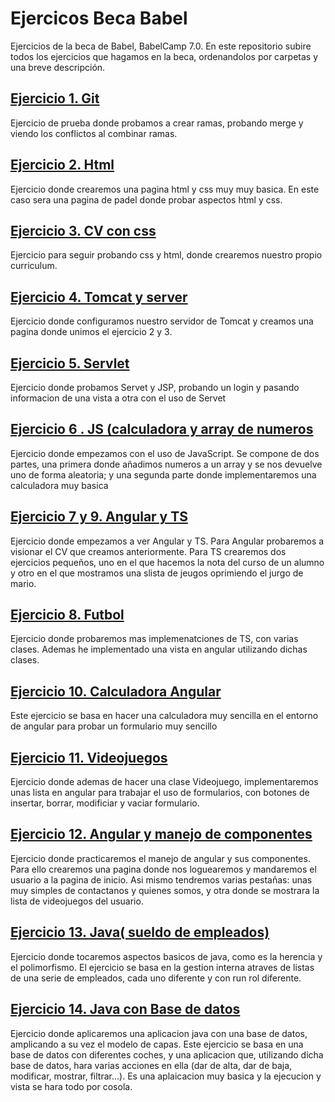 # Ejercicos Beca Babel


Ejercicios de la beca de Babel, BabelCamp 7.0.
En este repositorio subire todos los ejercicios que hagamos en la beca, ordenandolos por carpetas y una breve descripción.

## [Ejercicio 1. Git](https://github.com/albercha17/Ejercicos-Beca-Babel/tree/master/Ejercicio%201.%20Git)

Ejercicio de prueba donde probamos a crear ramas, probando merge y viendo los conflictos al combinar ramas.

## [Ejercicio 2. Html](https://github.com/albercha17/Ejercicos-Beca-Babel/tree/master/Ejercicio%202.%20Html)

Ejercicio donde crearemos una pagina html y css muy muy basica. En este caso sera una pagina de padel donde probar aspectos html y css.

## [Ejercicio 3. CV con css](https://github.com/albercha17/Ejercicos-Beca-Babel/tree/master/Ejercicio%203.%20CV%20con%20css)

Ejercicio para seguir probando css y html, donde crearemos nuestro propio curriculum.

## [Ejercicio 4. Tomcat y server](https://github.com/albercha17/Ejercicos-Beca-Babel/tree/master/Ejercicio%204%20-%20Tomcat)

Ejercicio donde configuramos nuestro servidor de Tomcat y creamos una pagina donde unimos el ejercicio 2 y 3.

## [Ejercicio 5. Servlet](https://github.com/albercha17/Ejercicos-Beca-Babel/tree/master/Ejercicio%205%20-%20Servlet)

Ejercicio donde probamos Servet y JSP, probando un login y pasando informacion de una vista a otra con el uso de Servet

## [Ejercicio 6 . JS (calculadora y array de numeros](https://github.com/albercha17/Ejercicos-Beca-Babel/tree/master/Ejercicio%206%20-%20JS%20(calculadora%20y%20array%20de%20numeros))

Ejercicio donde empezamos con el uso de JavaScript. Se compone de dos partes, una primera donde añadimos numeros a un array y se nos devuelve uno de forma aleatoria; y una segunda parte donde implementaremos una calculadora muy basica

## [Ejercicio 7 y 9. Angular y TS](https://github.com/albercha17/Ejercicos-Beca-Babel/tree/master/Ejercicio%207%20-%20Angular/Prueba_Angular)

Ejercicio donde empezamos a ver Angular y TS. Para Angular probaremos a visionar el CV que creamos anteriormente. Para TS crearemos dos ejercicios pequeños, uno en el que hacemos la nota del curso de un alumno y otro en el que mostramos una slista de jeugos oprimiendo el jurgo de mario.

## [Ejercicio 8. Futbol](https://github.com/albercha17/Ejercicos-Beca-Babel/tree/master/Ejercicio%208%20-%20Futbol/Futbol)

Ejercicio donde probaremos mas implemenatciones de TS, con varias clases. Ademas he implementado una vista en angular utilizando dichas clases.

## [Ejercicio 10. Calculadora Angular](https://github.com/albercha17/Ejercicos-Beca-Babel/tree/master/Ejercicio%2010%20-%20Calculadora%20Angular/CalculadoraAngular)

Este ejercicio se basa en hacer una calculadora muy sencilla en el entorno de angular para probar un formulario muy sencillo

## [Ejercicio 11. Videojuegos](https://github.com/albercha17/Ejercicos-Beca-Babel/tree/master/Ejercicio%2011%20-%20Videojuegos%20Angular/videojuegosAngular)

Ejercicio donde ademas de hacer una clase Videojuego, implementaremos unas lista en angular para trabajar el uso de formularios, con botones de insertar, borrar, modificiar y vaciar formulario.

## [Ejercicio 12. Angular y manejo de componentes](https://github.com/albercha17/Ejercicos-Beca-Babel/tree/master/Ejercicio%2012-%20Angular%20y%20manejo%20de%20componentes/videojuegosAngular)

Ejercicio donde practicaremos el manejo de angular y sus componentes. Para ello crearemos una pagina donde nos loguearemos y mandaremos el usuario a la pagina de inicio. Asi mismo tendremos varias pestañas: unas muy simples de contactanos y quienes somos, y otra donde se mostrara la lista de videojuegos del usuario.

## [Ejercicio 13. Java( sueldo de empleados)](https://github.com/albercha17/Ejercicos-Beca-Babel/tree/master/Ejercicio%2013%20-%20Java(%20sueldos%20de%20empleados))

Ejercicio donde tocaremos aspectos basicos de java, como es la herencia y el polimorfismo. El ejercicio se basa en la gestion interna atraves de listas de una serie de empleados, cada uno diferente y con run rol diferente.

## [Ejercicio 14. Java con Base de datos](https://github.com/albercha17/Ejercicos-Beca-Babel/tree/master/Ejercicio%2014%20-%20Java%20con%20Base%20de%20datos)

Ejercicio donde aplicaremos una aplicacion java con una base de datos, amplicando a su vez el modelo de capas. Este ejercicio se basa en una base de datos con diferentes coches, y una aplicacion que, utilizando dicha base de datos, hara varias acciones en ella (dar de alta, dar de baja, modificar, mostrar, filtrar...). Es una aplaicacion muy basica y la ejecucion y vista se hara todo por cosola.


